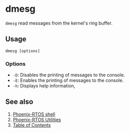 # dmesg

`dmesg` read messages from the kernel's ring buffer.

## Usage

```text
dmesg [options]
```

### Options

- `-D`: Disables the printing of messages to the console.
- `-E`: Enables the printing of messages to the console.
- `-h`: Displays help information,

## See also

1. [Phoenix-RTOS shell](psh.md)
2. [Phoenix-RTOS Utilities](../README.md)
3. [Table of Contents](../../README.md)
